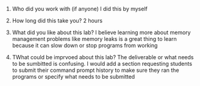 1. Who did you work with (if anyone)
I did this by myself

2. How long did this take you?
2 hours

3. What did you like about this lab?
I believe learning more about memory management problems like memory leaks
is a great thing to learn because it can slow down or stop programs from working

4. TWhat could be imprvoed about this lab?
The deliverable or what needs to be sumbitted is confusing. I would add a section
requesting students to submit their command prompt history to make sure they ran the 
programs or specify what needs to be submitted
